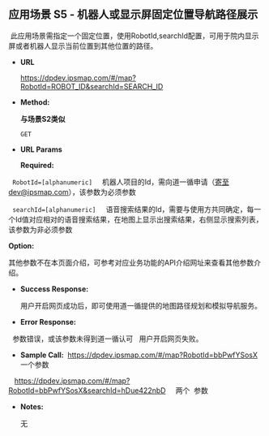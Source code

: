 **应用场景 S5 - 机器人或显示屏固定位置导航路径展示**
----
  此应用场景需指定一个固定位置，使用RobotId,searchId配置，可用于院内显示屏或者机器人显示当前位置到其他位置的路径。

* **URL**



  https://dpdev.ipsmap.com/#/map?RobotId=ROBOT_ID&searchId=SEARCH_ID

* **Method:**

  **与场景S2类似**

  `GET`
  
*  **URL Params**


   **Required:**
 


   `RobotId=[alphanumeric]`      机器人项目的Id，需向道一循申请（寄至dev@ipsmap.com），该参数为必须参数
   
   
   `searchId=[alphanumeric]`     语音搜索结果的Id，需要与使用方共同确定，每一个Id值对应相对的语音搜索结果，在地图上显示出搜索结果，右侧显示搜索列表，该参数为非必须参数

 
   **Option:**
 
   其他参数不在本页面介绍，可参考对应业务功能的API介绍网址来查看其他参数介绍。
   
* **Success Response:**
 
   用户开启网页成功后，即可使用道一循提供的地图路径规划和模拟导航服务。

 
* **Error Response:**

   参数错误，或该参数未得到道一循认可
   用户开启网页失败。


* **Sample Call:**
  https://dpdev.ipsmap.com/#/map?RobotId=bbPwfYSosX   一个参数
  
  
  
  https://dpdev.ipsmap.com/#/map?RobotId=bbPwfYSosX&searchId=hDue422nbD     两个
  参数
  
  


* **Notes:**

   无
